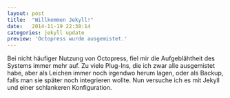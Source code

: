 ```yaml
---
layout: post
title:  "Willkommen Jekyll!"
date:   2014-11-19 22:38:14
categories: jekyll update
preview: 'Octopress wurde ausgemistet.'
---
```


Bei nicht häufiger Nutzung von Octopress, fiel mir die Aufgeblähtheit des Systems immer mehr auf. Zu viele Plug-Ins, die ich zwar alle ausgemistet habe, aber als Leichen immer noch irgendwo herum lagen, oder als Backup, falls man sie später noch integrieren wollte. Nun versuche ich es mit Jekyll und einer schlankeren Konfiguration.